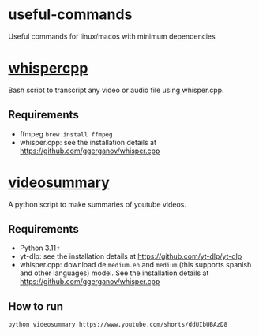 # useful-commands
Useful commands for linux/macos with minimum dependencies

# [whispercpp](whispercpp)
Bash script to transcript any video or audio file using whisper.cpp. 
 
## Requirements
- ffmpeg `brew install ffmpeg`
- whisper.cpp: see the installation details at https://github.com/ggerganov/whisper.cpp

# [videosummary](videosummary)
A python script to make summaries of youtube videos. 

## Requirements
- Python 3.11+
- yt-dlp: see the installation details at https://github.com/yt-dlp/yt-dlp
- whisper.cpp: download de `medium.en` and `medium` (this supports spanish and other languages)  model. See the installation details at https://github.com/ggerganov/whisper.cpp

## How to run
`python videosummary https://www.youtube.com/shorts/ddUIbUBAzD8`